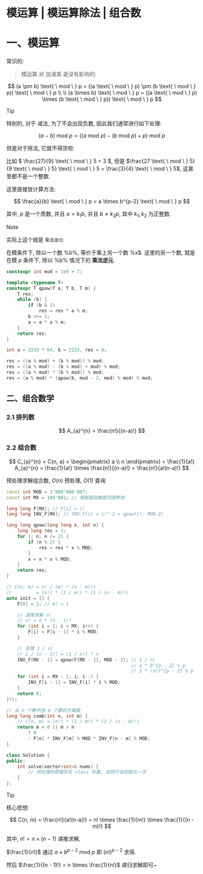 # 模运算 | 模运算除法 | 组合数

# 一、模运算

常识的:

> 模运算 对 加减乘 是没有影响的:

$$
(a \pm b) \text{ \ mod \ } p = ((a \text{ \ mod \ } p) \pm (b \text{ \ mod \ } p)) \text{ \ mod \ } p \\
\\
(a \times b) \text{ \ mod \ } p = ((a \text{ \ mod \ } p) \times (b \text{ \ mod \ } p)) \text{ \ mod \ } p
$$

> [!TIP]
> 特别的, 对于 减法, 为了不会出现负数, 因此我们通常进行如下处理:
>
> $$
> (a - b) \text{ \ mod \ } p = ((a \text{ \ mod \ } p) - (b \text{ \ mod \ } p) + p) \text{ \ mod \ } p
> $$

但是对于除法, 它就不得货啦:

比如 $ \frac{27}{9} \text{ \ mod \ } 5 = 3 $, 但是 $\frac{27 \text{ \ mod \ } 5}{9 \text{ \ mod \ } 5} \text{ \ mod \ } 5 = \frac{3}{4} \text{ \ mod \ } 5$, 这甚至都不是一个整数.

这里直接放计算方法:

$$
\frac{a}{b} \text{ \ mod \ } p = a \times b^{p-2} \text{ \ mod \ } p
$$

其中, $p$ 是一个质数, 并且 $a = k_1b$, 并且 $b \not ={k_2p}$, 其中 $k_1, k_2$ 为正整数.

> [!NOTE]
> 实际上这个就是 `乘法逆元`:
>
> 在模条件下, 除以一个数 %b%, 等价于乘上另一个数 %x$. 这里的另一个数, 就是 在模 $p$ 条件下, 除以 %b% 情况下的 **乘法逆元**.

```cpp
constexpr int mod = 1e9 + 7;

template <typename T>
constexpr T qpow(T a, T b, T m) {
    T res;
    while (b) {
        if (b & 1)
            res = res * a % m;
        b >>= 1;
        a = a * a % m;
    }
    return res;
}

int a = 2233 * 64, b = 2233, res = 0;

res = ((a % mod) + (b % mod)) % mod;
res = ((a % mod) - (b % mod) + mod) % mod;
res = ((a % mod) * (b % mod)) % mod;
res = (a % mod) * (qpow(b, mod - 2, mod) % mod) % mod;
```

## 二、组合数学
### 2.1 排列数

$$
A_{a}^{n} = \frac{n!}{(n-a)!} 
$$

### 2.2 组合数

$$
C_{a}^{n} = C(n, a) = \begin{pmatrix}  
  a \\
  n
\end{pmatrix} = \frac{1}{a!} A_{a}^{n} = \frac{1}{a!} \times \frac{n!}{(n-a)!} = \frac{n!}{a!(n-a)!}
$$

预处理求解组合数, $O(n)$ 预处理, $O(1)$ 查询

```cpp
const int MOD = 1'000'000'007;
const int MX = 100'001; // 根据题目数据范围修改

long long F[MX]; // F[i] = i!
long long INV_F[MX]; // INV_F[i] = i!^-1 = qpow(i!, MOD-2)

long long qpow(long long x, int n) {
    long long res = 1;
    for (; n; n /= 2) {
        if (n % 2) {
            res = res * x % MOD;
        }
        x = x * x % MOD;
    }
    return res;
}

// C(n, m) = n! / (m! * (n - m)!)
//         = (n!) * (1 / m!) * (1 / (n - m)!)
auto init = [] {
    F[0] = 1; // 0! = 1

    // 递推求解 n!
    // n! = n * (n - 1)!
    for (int i = 1; i < MX; i++) {
        F[i] = F[i - 1] * i % MOD;
    }

    // 反推 1 / n!
    // 1 / (n - 1)! = (1 / n!) * n
    INV_F[MX - 1] = qpow(F[MX - 1], MOD - 2); // 1 / n!
                                              // a * b^{p - 2} % p
                                              // 1 * (n!)^{p - 2} % p
    for (int i = MX - 1; i; i--) {
        INV_F[i - 1] = INV_F[i] * i % MOD;
    }
    return 0;
}();

// 从 n 个数中选 m 个数的方案数
long long comb(int n, int m) {
    // C(n, m) = (n!) * (1 / m!) * (1 / (n - m)!)
    return m < 0 || m > n 
        ? 0 
        : F[n] * INV_F[m] % MOD * INV_F[n - m] % MOD;
}

class Solution {
public:
    int solve(vector<int>& nums) {
        // 预处理的逻辑写在 class 外面, 这样只会初始化一次
    }
};
```

> [!TIP]
> 核心思想:
>
> $$
> C(n, m) = \frac{n!}{a!(n-a)!} = n! \times \frac{1}{m!} \times \frac{1}{(n - m)!}
> $$
>
> 其中, $n! = n \times (n - 1)$ 递推求解,
>
> $\frac{1}{n!}$ 通过 $a \times b^{p - 2} \text{ \ mod \ } p$ 即 $(n!)^{p - 2}$ 求得.
>
> 然后 $\frac{1}{(n - 1)!} = n \times \frac{1}{n!}$ 递归求解即可~